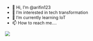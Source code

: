 - 👋 Hi, I’m @arifin123
- 👀 I’m interested in tech transformation
- 🌱 I’m currently learning IoT
- 📫 How to reach me....

<!---
arifin123/arifin123 is a ✨ special ✨ repository because its `README.md` (this file) appears on your GitHub profile.
You can click the Preview link to take a look at your changes.
--->

<a href="https://wakatime.com"><img src="https://wakatime.com/share/@272aa7b4-85e1-401d-b7a6-3b666b85636d/f148cacc-2d5c-4fcc-9201-2d72f3333eef.png" /></a>
